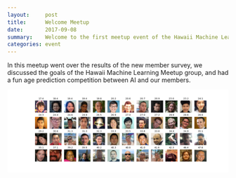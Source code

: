 ```yaml
---
layout:     post
title:      Welcome Meetup
date:       2017-09-08
summary:    Welcome to the first meetup event of the Hawaii Machine Learning Meetup group.
categories: event
---
```


In this meetup went over the results of the new member survey, we discussed the goals of the Hawaii Machine Learning Meetup group, and had a fun age prediction competition between AI and our members. 

<p align="center">
	<a href="https://github.com/hawaiimachinelearning/hawaiimachinelearning.github.io/raw/master/slides/Welcome%20-%20Final%20Version.pdf">
		<img src="https://github.com/hawaiimachinelearning/hawaiimachinelearning.github.io/raw/master/slides/members.png" alt="Welcome Presentation Slides">
	</a>
</p>


